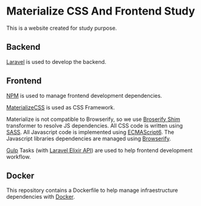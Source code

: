 # Materialize CSS And Frontend Study

This is a website created for study purpose.

## Backend

[Laravel](https://laravel.com/) is used to develop the backend.

## Frontend

[NPM](https://www.npmjs.com/) is used to manage frontend development dependencies.

[MaterializeCSS](http://materializecss.com/) is used as CSS Framework.

Materialize is not compatible to Browserify, so we use [Broserify Shim](https://github.com/thlorenz/browserify-shim) transformer to resolve JS dependencies.
All CSS code is written using [SASS](http://sass-lang.com/).
All Javascript code is implemented using [ECMAScript6](http://es6-features.org/). 
The Javascript libraries dependencies are managed using [Browserify](http://browserify.org/).

[Gulp](http://gulpjs.com/) Tasks (with [Laravel Elixir API](https://github.com/laravel/elixir)) are used to help frontend development workflow. 

## Docker

This repository contains a Dockerfile to help manage infraestructure dependencies with [Docker](https://www.docker.com/).
